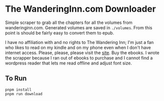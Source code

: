 # The WanderingInn.com Downloader

Simple scraper to grab all the chapters for all the volumes from wanderinginn.com. Generated volumes are saved in `./volumes`. From this point is should be fairly easy to convert them to epub.

I have no affiliation with and no rights to The Wandering Inn; I'm just a fan who likes to read on my kindle and on my phone even when I don't have internet access. Please, please, please visit the [site](https://wanderinginn.com). Buy the ebooks. I wrote the scrapper because I ran out of ebooks to purchase and I cannot find a wordpress reader that lets me read offline and adjust font size.

## To Run

```
pnpm install
pnpm run download
```